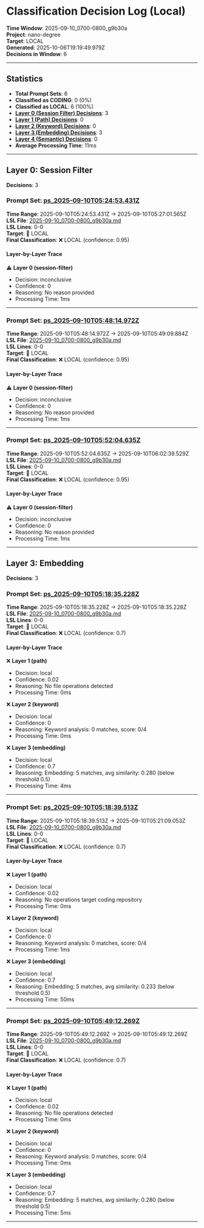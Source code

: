 # Classification Decision Log (Local)

**Time Window**: 2025-09-10_0700-0800_g9b30a<br>
**Project**: nano-degree<br>
**Target**: LOCAL<br>
**Generated**: 2025-10-06T19:19:49.979Z<br>
**Decisions in Window**: 6

---

## Statistics

- **Total Prompt Sets**: 6
- **Classified as CODING**: 0 (0%)
- **Classified as LOCAL**: 6 (100%)
- **[Layer 0 (Session Filter) Decisions](#layer-0-session-filter)**: 3
- **[Layer 1 (Path) Decisions](#layer-1-path)**: 0
- **[Layer 2 (Keyword) Decisions](#layer-2-keyword)**: 0
- **[Layer 3 (Embedding) Decisions](#layer-3-embedding)**: 3
- **[Layer 4 (Semantic) Decisions](#layer-4-semantic)**: 0
- **Average Processing Time**: 11ms

---

## Layer 0: Session Filter

**Decisions**: 3

### Prompt Set: [ps_2025-09-10T05:24:53.431Z](../../history/2025-09-10_0700-0800_g9b30a.md#ps_2025-09-10T05:24:53.431Z)

**Time Range**: 2025-09-10T05:24:53.431Z → 2025-09-10T05:27:01.565Z<br>
**LSL File**: [2025-09-10_0700-0800_g9b30a.md](../../history/2025-09-10_0700-0800_g9b30a.md#ps_2025-09-10T05:24:53.431Z)<br>
**LSL Lines**: 0-0<br>
**Target**: 📍 LOCAL<br>
**Final Classification**: ❌ LOCAL (confidence: 0.95)

#### Layer-by-Layer Trace

⚠️ **Layer 0 (session-filter)**
- Decision: inconclusive
- Confidence: 0
- Reasoning: No reason provided
- Processing Time: 1ms

---

### Prompt Set: [ps_2025-09-10T05:48:14.972Z](../../history/2025-09-10_0700-0800_g9b30a.md#ps_2025-09-10T05:48:14.972Z)

**Time Range**: 2025-09-10T05:48:14.972Z → 2025-09-10T05:49:09.884Z<br>
**LSL File**: [2025-09-10_0700-0800_g9b30a.md](../../history/2025-09-10_0700-0800_g9b30a.md#ps_2025-09-10T05:48:14.972Z)<br>
**LSL Lines**: 0-0<br>
**Target**: 📍 LOCAL<br>
**Final Classification**: ❌ LOCAL (confidence: 0.95)

#### Layer-by-Layer Trace

⚠️ **Layer 0 (session-filter)**
- Decision: inconclusive
- Confidence: 0
- Reasoning: No reason provided
- Processing Time: 1ms

---

### Prompt Set: [ps_2025-09-10T05:52:04.635Z](../../history/2025-09-10_0700-0800_g9b30a.md#ps_2025-09-10T05:52:04.635Z)

**Time Range**: 2025-09-10T05:52:04.635Z → 2025-09-10T06:02:39.529Z<br>
**LSL File**: [2025-09-10_0700-0800_g9b30a.md](../../history/2025-09-10_0700-0800_g9b30a.md#ps_2025-09-10T05:52:04.635Z)<br>
**LSL Lines**: 0-0<br>
**Target**: 📍 LOCAL<br>
**Final Classification**: ❌ LOCAL (confidence: 0.95)

#### Layer-by-Layer Trace

⚠️ **Layer 0 (session-filter)**
- Decision: inconclusive
- Confidence: 0
- Reasoning: No reason provided
- Processing Time: 1ms

---

## Layer 3: Embedding

**Decisions**: 3

### Prompt Set: [ps_2025-09-10T05:18:35.228Z](../../history/2025-09-10_0700-0800_g9b30a.md#ps_2025-09-10T05:18:35.228Z)

**Time Range**: 2025-09-10T05:18:35.228Z → 2025-09-10T05:18:35.228Z<br>
**LSL File**: [2025-09-10_0700-0800_g9b30a.md](../../history/2025-09-10_0700-0800_g9b30a.md#ps_2025-09-10T05:18:35.228Z)<br>
**LSL Lines**: 0-0<br>
**Target**: 📍 LOCAL<br>
**Final Classification**: ❌ LOCAL (confidence: 0.7)

#### Layer-by-Layer Trace

❌ **Layer 1 (path)**
- Decision: local
- Confidence: 0.02
- Reasoning: No file operations detected
- Processing Time: 0ms

❌ **Layer 2 (keyword)**
- Decision: local
- Confidence: 0
- Reasoning: Keyword analysis: 0 matches, score: 0/4
- Processing Time: 0ms

❌ **Layer 3 (embedding)**
- Decision: local
- Confidence: 0.7
- Reasoning: Embedding: 5 matches, avg similarity: 0.280 (below threshold 0.5)
- Processing Time: 4ms

---

### Prompt Set: [ps_2025-09-10T05:18:39.513Z](../../history/2025-09-10_0700-0800_g9b30a.md#ps_2025-09-10T05:18:39.513Z)

**Time Range**: 2025-09-10T05:18:39.513Z → 2025-09-10T05:21:09.053Z<br>
**LSL File**: [2025-09-10_0700-0800_g9b30a.md](../../history/2025-09-10_0700-0800_g9b30a.md#ps_2025-09-10T05:18:39.513Z)<br>
**LSL Lines**: 0-0<br>
**Target**: 📍 LOCAL<br>
**Final Classification**: ❌ LOCAL (confidence: 0.7)

#### Layer-by-Layer Trace

❌ **Layer 1 (path)**
- Decision: local
- Confidence: 0.02
- Reasoning: No operations target coding repository
- Processing Time: 0ms

❌ **Layer 2 (keyword)**
- Decision: local
- Confidence: 0
- Reasoning: Keyword analysis: 0 matches, score: 0/4
- Processing Time: 1ms

❌ **Layer 3 (embedding)**
- Decision: local
- Confidence: 0.7
- Reasoning: Embedding: 5 matches, avg similarity: 0.233 (below threshold 0.5)
- Processing Time: 50ms

---

### Prompt Set: [ps_2025-09-10T05:49:12.269Z](../../history/2025-09-10_0700-0800_g9b30a.md#ps_2025-09-10T05:49:12.269Z)

**Time Range**: 2025-09-10T05:49:12.269Z → 2025-09-10T05:49:12.269Z<br>
**LSL File**: [2025-09-10_0700-0800_g9b30a.md](../../history/2025-09-10_0700-0800_g9b30a.md#ps_2025-09-10T05:49:12.269Z)<br>
**LSL Lines**: 0-0<br>
**Target**: 📍 LOCAL<br>
**Final Classification**: ❌ LOCAL (confidence: 0.7)

#### Layer-by-Layer Trace

❌ **Layer 1 (path)**
- Decision: local
- Confidence: 0.02
- Reasoning: No file operations detected
- Processing Time: 0ms

❌ **Layer 2 (keyword)**
- Decision: local
- Confidence: 0
- Reasoning: Keyword analysis: 0 matches, score: 0/4
- Processing Time: 0ms

❌ **Layer 3 (embedding)**
- Decision: local
- Confidence: 0.7
- Reasoning: Embedding: 5 matches, avg similarity: 0.280 (below threshold 0.5)
- Processing Time: 5ms

---

